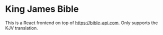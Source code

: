 # King James Bible

This is a React frontend on top of https://bible-api.com. Only supports the KJV translation.
